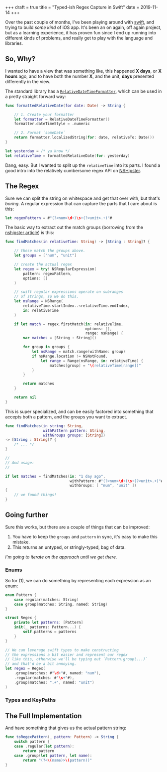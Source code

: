 +++
draft = true
title = "Typed-ish Regex Capture in Swift"
date = 2019-11-14
+++

Over the past couple of months, I've been playing around with [swift], and trying
to build _some kind_ of iOS app. It's been an on again, off again project, but as a
learning experience, it has proven fun since I end up running into different kinds
of problems, and really get to play with the language and libraries.

## So, Why?

I wanted to have a view that was something like, this happened **X days**, or
**X hours** ago, and to have both the number **X**, and the unit, **days** presented
differently in the view.

The standard library has a [`RelativeDateTimeFormatter`], which can be used in a
pretty straight forward way:

```swift
func formattedRelativeDate(for date: Date) -> String {

    // 1. Create your formatter
    let formatter = RelativeDateTimeFormatter()
    formatter.dateTimeStyle = .numeric

    // 2. Format `someDate`
    return formatter.localizedString(for: date, relativeTo: Date())
}

let yesterday = /* ya know */
let relativeTime = formattedRelativeDate(for: yesterday)
```

Dang, easy. But I wanted to split up the `relativeTime` into
its parts. I found a good intro into the relatively cumbersome regex
API on [NSHipster].

## The Regex

Sure we can split the string on whitespace and get that over with, but that's
_boring_. A regular expression that can capture the parts that I care about
is this:

```swift
let regexPattern = #"(?<num>\d+)\s+(?<unit>.+)"#
```

The basic way to extract out the match groups (borrowing from the
[nshipster article][nshipster]) is this:

```swift
func findMatches(in relativeTime: String) -> [String : String]? {

    // these match the groups above.
    let groups = ["num", "unit"]

    // create the actual regex
    let regex = try! NSRegularExpression(
        pattern: regexPattern,
        options: []
    )

    // swift regular expressions operate on subranges
    // of strings, so we do this.
    let nsRange = NSRange(
        relativeTime.startIndex..<relativeTime.endIndex,
        in: relativeTime
    )

    if let match = regex.firstMatch(in: relativeTime,
                                    options: [],
                                    range: nsRange) {
        var matches = [String : String]()

        for group in groups {
            let nsRange = match.range(withName: group)
            if nsRange.location != NSNotFound,
                let range = Range(nsRange, in: relativeTime) {
                    matches[group] = "\(relativeTime[range])"
            }
        }

        return matches
    }

    return nil
}
```

This is super specialized, and can be easily factored into something
that accepts both a pattern, and the groups you want to extract.

```swift
func findMatches(in string: String,
                 withPattern pattern: String,
                 withGroups groups: [String])
-> [String : String]? {
    /* ... */
}

//
// And usage:
//

if let matches = findMatches(in: "1 day ago",
                             withPattern: #"(?<num>\d+)\s+(?<unit>.+)"#,
                             withGroups: [ "num", "unit" ])
{
    // we found things!
}
```

## Going further

Sure this works, but there are a couple of things that can be improved:

1. You have to keep the `groups` and `pattern` in sync, it's easy to make this mistake.
2. This returns an untyped, or stringly-typed, bag of data.

_I'm going to iterate on the approach until we get there._

### Enums

So for (1), we can do something by representing each expression as an enum:

```swift
enum Pattern {
    case regular(matches: String)
    case group(matches: String, named: String)
}

struct Regex {
    private let patterns: [Pattern]
    init(_ patterns: Pattern...) {
        self.patterns = patterns
    }
}

// We can leverage swift types to make constructing
// the expressions a bit easier and represent our regex
// like this, otherwise we'll be typing out `Pattern.group(...)`
// and that'd be a bit annoying.
let regex = Regex(
    .group(matches: #"\d+"#, named: "num"),
    .regular(matches: #"\s+"#),
    .group(matches: ".+", named: "unit")
)
```

### Types and KeyPaths

## The Full Implementation

And have something that gives us the actual pattern string:

```swift
func toRegexPattern(_ pattern: Pattern) -> String {
    switch pattern {
    case .regular(let pattern):
        return pattern
    case .group(let pattern, let name):
        return "(?<\(name)>\(pattern))"
}
```







[swift]: https://swift.org
[nshipster]: https://nshipster.com/swift-regular-expressions/
[`RelativeDateTimeFormatter`]: https://developer.apple.com/documentation/foundation/relativedatetimeformatter
